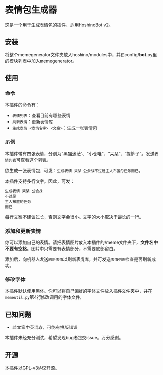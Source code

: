 # 表情包生成器

这是一个用于生成表情包的插件，适用HoshinoBot v2。

## 安装

将整个memegenerator文件夹放入hoshino/modules中，并在config/__bot__.py里的模块列表中加入memegenerator。

## 使用

### 命令

本插件的命令有：

- ```表情列表```：查看目前有哪些表情
- ```刷新表情```：更新表情库
- ```生成表情 <表情名字> <文案>```：生成一张表情包

### 示例

本插件带有四张表情，分别为“黑猫迷茫”、“小仓唯”、“栞栞”、“提裤子”。发送```表情列表```可查看这个列表。

欲生成一张表情包，可发：```生成表情 栞栞 公会战不过是主人布置的任务而已```。

本插件支持多行文字。因此，可发：
```
生成表情 栞栞 公会战
不过是
主人布置的任务
而已
```
每行文案不建议过长，否则文字会很小。文字的大小取决于最长的一行。

### 添加和更新表情

你可以添加自己的表情。请把表情图片放入本插件的/meme文件夹下，**文件名中不要有空格**。图片中只需要有表情部分，不需要底部留白。

添加后，向机器人发送```刷新表情```以刷新表情库，并可发送```表情列表```检查是否刷新成功。

### 修改字体

本插件默认使用黑体。你可以将自己偏好的字体文件放入插件文件夹中，并在```memeutil.py```第4行修改调用的字体文件。

## 已知问题

- 若文案中英混杂，可能有排版错误

本插件未经充分测试，希望发现bug者提交issue。万分感谢。

## 开源

本插件以GPL-v3协议开源。
